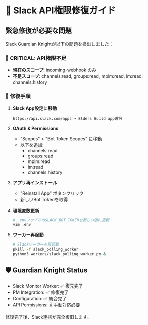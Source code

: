 # 🔧 Slack API権限修復ガイド

## 緊急修復が必要な問題

Slack Guardian Knightが以下の問題を検出しました：

### 🚨 CRITICAL: API権限不足
- **現在のスコープ**: incoming-webhook のみ
- **不足スコープ**: channels:read, groups:read, mpim:read, im:read, channels:history

### 📱 修復手順

1. **Slack App設定に移動**
   ```
   https://api.slack.com/apps → Elders Guild app選択
   ```

2. **OAuth & Permissions**
   - "Scopes" > "Bot Token Scopes" に移動
   - 以下を追加:
     - channels:read
     - groups:read
     - mpim:read
     - im:read
     - channels:history

3. **アプリ再インストール**
   - "Reinstall App" ボタンクリック
   - 新しいBot Tokenを取得

4. **環境変数更新**
   ```bash
   # .envファイルのSLACK_BOT_TOKENを新しい値に更新
   vim .env
   ```

5. **ワーカー再起動**
   ```bash
   # Slackワーカーを再起動
   pkill -f slack_polling_worker
   python3 workers/slack_polling_worker.py &
   ```

## 🛡️ Guardian Knight Status
- Slack Monitor Worker: ✅ 復元完了
- PM Integration: ✅ 修復完了
- Configuration: ✅ 統合完了
- API Permissions: ⏳ 手動対応必要

修復完了後、Slack連携が完全復旧します。
